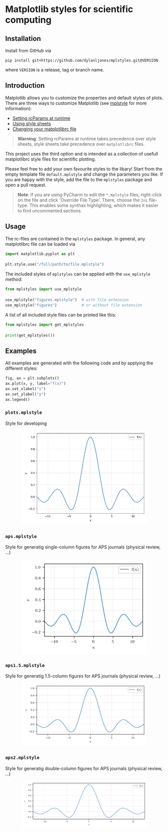 # Matplotlib styles for scientific computing


## Installation

Install from GitHub via
```commandline
pip install git+https://github.com/dylanljones/mplstyles.git@VERSION
```
where `VERSION` is a release, tag or branch name.

## Introduction

Matplotlib allows you to customize the properties and default styles of plots.
There are three ways to customize Matplotlib (see [mplstyle] for more information):
- [Setting rcParams at runtime](https://matplotlib.org/stable/tutorials/introductory/customizing.html#customizing-with-dynamic-rc-settings)
- [Using style sheets](https://matplotlib.org/stable/tutorials/introductory/customizing.html#customizing-with-style-sheets)
- [Changing your matplotlibrc file](https://matplotlib.org/stable/tutorials/introductory/customizing.html#customizing-with-matplotlibrc-files)

> **Warning**: Setting rcParams at runtime takes precedence over style sheets,
style sheets take precedence over ``matplotlibrc`` files.

This project uses the third option and is intended as a collection of usefull
matplotlibrc style files for scientific plotting.

Please feel free to add your own favourite styles to the libary! Start from the empty 
template file ``default.mplstyle`` and change the parameters you like.
If you are happy with the style, add the file to the ``mplstyles`` package and open 
a pull request. 


> **Note**: If you are using PyCharm to edit the ``*.mplstyle`` files, right-click on the file
and click 'Override File Type'. There, choose the ``Ini`` file-type. This enables
some synthax highlighting, which makes it easier to find uncommented sections.

## Usage

The rc-files are contained in the ``mplstyles`` package. In general, any matplotlibrc file
can be loaded via
````python
import matplotlib.pyplot as plt

plt.style.use("/full/path/to/file.mplstyle")
````

The included styles of ``mplstyles`` can be applied with the ``use_mplstyle`` method:
````python
from mplstyles import use_mplstyle

use_mplstyle("figures.mplstyle")  # with file extension
use_mplstyle("figures")           # or without file extension
````

A list of all included style files can be printed like this:
````python
from mplstyles import get_mplstyles

print(get_mplstyles())
````

## Examples

All examples are generated with the following code and by applying the different styles:
````python
fig, ax = plt.subplots()
ax.plot(x, y, label="f(x)")
ax.set_xlabel("x")
ax.set_ylabel("y")
ax.legend()
````

### ``plots.mplstyle``

Style for developing

<p align="center">
  <img src="https://raw.githubusercontent.com/dylanljones/mplstyles/master/examples/plots.mplstyle.png" alt="figures.mplstyle example" style="width: 400px" />
</p>


### ``aps.mplstyle``

Style for generatig single-column figures for APS journals (physical review, ...)

<p align="center">
  <img src="https://raw.githubusercontent.com/dylanljones/mplstyles/master/examples/aps.mplstyle.png" alt="aps.mplstyle example" style="width: 400px" />
</p>


### ``aps1.5.mplstyle``

Style for generatig 1.5-column figures for APS journals (physical review, ...)

<p align="center">
  <img src="https://raw.githubusercontent.com/dylanljones/mplstyles/master/examples/aps1.5.mplstyle.png" alt="aps1.5.mplstyle example" style="width: 400px" />
</p>


### ``aps2.mplstyle``

Style for generatig double-column figures for APS journals (physical review, ...)

<p align="center">
  <img src="https://raw.githubusercontent.com/dylanljones/mplstyles/master/examples/aps2.mplstyle.png" alt="aps2.mplstyle example" style="width: 400px" />
</p>



[mplstyle]: https://matplotlib.org/stable/tutorials/introductory/customizing.html
